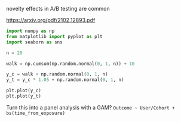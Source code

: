 novelty effects in A/B testing are common

https://arxiv.org/pdf/2102.12893.pdf

```python
import numpy as np
from matplotlib import pyplot as plt
import seaborn as sns

n = 20

walk = np.cumsum(np.random.normal(0, 1, n)) + 10

y_c = walk + np.random.normal(0, 1, n)
y_t = y_c * 1.05 + np.random.normal(0, 1, n)

plt.plot(y_c)
plt.plot(y_t)
```

Turn this into a panel analysis with a GAM? `Outcome ~ User/Cohort + bs(time_from_exposure)`
